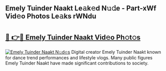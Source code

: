 ## Emely Tuinder Naakt Le𝚊k𝚎d N𝚞𝚍e - Part-xWf Vid𝚎o Photos Le𝚊ks rWNdu

# <h2><a href="http://fb6kfd.evod.top/?m=Emely+Tuinder+Naakt">🔗 👉🔴 Emely Tuinder Naakt Vid𝚎o Ph𝚘t𝚘s</a></h2>

[![Emely Tuinder Naakt N𝚞d𝚎s](https://i.imgur.com/8V9OHl7.gif)](http://fb6kfd.evod.top/?m=Emely+Tuinder+Naakt)
Digital creator Emely Tuinder Naakt known for dance trend performances and lifestyle vlogs. Many public figures Emely Tuinder Naakt have made significant contributions to society. 
